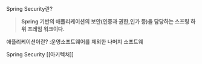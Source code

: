 Spring Security란?
>**Spring 기반의 애플리케이션의 보안(인증과 권한,인가 등)을 담당하는 스프링 하위 프레임 워크이다.**

애플리케이션이란? 
:운영소프트웨어를 제외한 나머지 소프트웨

Spring Security [[아키텍처]] 
